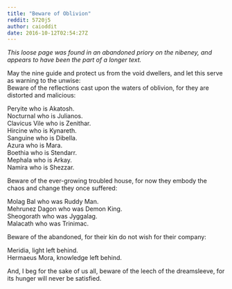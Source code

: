 ```yaml
---
title: "Beware of Oblivion"
reddit: 5720j5
author: caioddit
date: 2016-10-12T02:54:27Z
---
```


*This loose page was found in an abandoned priory on the nibeney, and appears to have been the part of a longer text.*  


May the nine guide and protect us from the void dwellers, and let this serve as warning to the unwise:  
Beware of the reflections cast upon the waters of oblivion, for they are distorted and malicious:

Peryite who is Akatosh.  
Nocturnal who is Julianos.  
Clavicus Vile who is Zenithar.  
Hircine who is Kynareth.  
Sanguine who is Dibella.  
Azura who is Mara.  
Boethia who is Stendarr.  
Mephala who is Arkay.  
Namira who is Shezzar.  

Beware of the ever-growing troubled house, for now they embody the chaos and change they once suffered:  

Molag Bal who was Ruddy Man.  
Mehrunez Dagon who was Demon King.  
Sheogorath who was Jyggalag.  
Malacath who was Trinimac.  

Beware of the abandoned, for their kin do not wish for their company:  

Meridia, light left behind.  
Hermaeus Mora, knowledge left behind.  

And, I beg for the sake of us all, beware of the leech of the dreamsleeve, for its hunger will never be satisfied.
